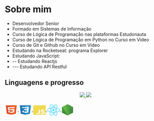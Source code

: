 # Sobre mim
- Desenvolvedor Senior
- Formado em Sistemas de Informação
- Curso de Lógica de Programaçåo nas plataformas Estudonauta
- Curso de Lógica de Programaçåo em Python no Curso em Video
- Curso de Git e Github no Curso em Video
- Estudando na Rocketseat: programa Explorer
- Estudando JavaScript:
- -- Estudando Reactjs
- --- Estudando API Restful

## Linguagens e progresso
<div align="center">
  <a href="https://github.com/afcluispaulo">
  <img height="180em" src="https://github-readme-stats.vercel.app/api?username=afcluispaulo&show_icons=true&theme=dracula&include_all_commits=true&count_private=false"/>
  <img height="180em" src="https://github-readme-stats.vercel.app/api/top-langs/?username=afcluispaulo&layout=compact&langs_count=7&theme=dracula"/>
  
</div>

 <div style="display: inline_block"><br>
   <img align="center" alt="LP-HTML" height="30" width="40" src="https://raw.githubusercontent.com/devicons/devicon/master/icons/html5/html5-original.svg">
   <img align="center" alt="LP-CSS" height="30" width="40" src="https://raw.githubusercontent.com/devicons/devicon/master/icons/css3/css3-original.svg">
   <img align="center" alt="LP-Js" height="30" width="40" src="https://raw.githubusercontent.com/devicons/devicon/master/icons/javascript/javascript-plain.svg">
   <img align="center" alt="LP-React" height="40" width="40" src="https://raw.githubusercontent.com/devicons/devicon/master/icons/react/react-original.svg">
   <img align="center" alt="LP-NodeJs" height="35" width="40" src="https://github.com/devicons/devicon/blob/master/icons/nodejs/nodejs-original.svg">
  
 </div>
  
  
